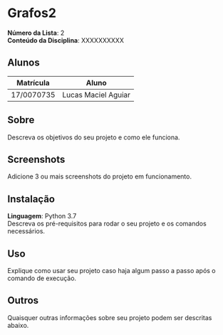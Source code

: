 # Grafos2

**Número da Lista**: 2  
**Conteúdo da Disciplina**: XXXXXXXXXX  

## Alunos

|Matrícula | Aluno |
| -- | -- |
| 17/0070735  |  Lucas Maciel Aguiar |

## Sobre

Descreva os objetivos do seu projeto e como ele funciona.

## Screenshots

Adicione 3 ou mais screenshots do projeto em funcionamento.

## Instalação

**Linguagem**: Python 3.7  
Descreva os pré-requisitos para rodar o seu projeto e os comandos necessários.

## Uso

Explique como usar seu projeto caso haja algum passo a passo após o comando de execução.

## Outros

Quaisquer outras informações sobre seu projeto podem ser descritas abaixo.
